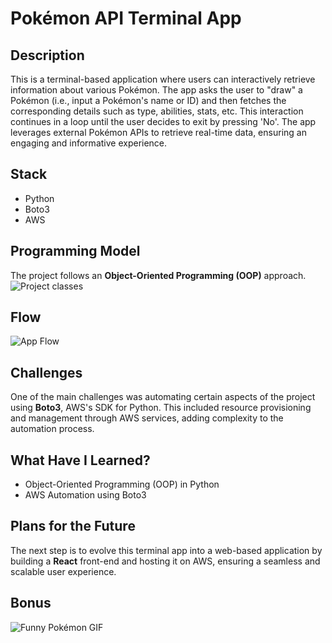 # Pokémon API Terminal App

## Description

This is a terminal-based application where users can interactively retrieve information about various Pokémon. The app asks the user to "draw" a Pokémon (i.e., input a Pokémon's name or ID) and then fetches the corresponding details such as type, abilities, stats, etc. This interaction continues in a loop until the user decides to exit by pressing 'No'. The app leverages external Pokémon APIs to retrieve real-time data, ensuring an engaging and informative experience.

## Stack

- Python
- Boto3
- AWS

## Programming Model

The project follows an **Object-Oriented Programming (OOP)** approach.  
![Project classes](https://i.ibb.co/MMnZ52w/Screenshot-2024-10-08-at-17-37-11.png)

## Flow

![App Flow](https://i.ibb.co/p3d243c/Screenshot-2024-10-08-at-17-54-02.png)

## Challenges

One of the main challenges was automating certain aspects of the project using **Boto3**, AWS's SDK for Python. This included resource provisioning and management through AWS services, adding complexity to the automation process.

## What Have I Learned?

- Object-Oriented Programming (OOP) in Python
- AWS Automation using Boto3

## Plans for the Future

The next step is to evolve this terminal app into a web-based application by building a **React** front-end and hosting it on AWS, ensuring a seamless and scalable user experience.

## Bonus

![Funny Pokémon GIF](https://media.giphy.com/media/Dh5q0sShxgp13DwrvG/giphy.gif)
